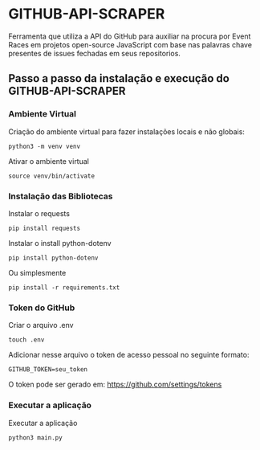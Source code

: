 # GITHUB-API-SCRAPER
Ferramenta que utiliza a API do GitHub para auxiliar na procura por Event Races em projetos open-source JavaScript com base nas palavras chave presentes de issues fechadas em seus repositorios. 

## Passo a passo da instalação e execução do GITHUB-API-SCRAPER

### Ambiente Virtual
Criação do ambiente virtual para fazer instalações locais e não globais:
```
python3 -m venv venv
```

Ativar o ambiente virtual
```
source venv/bin/activate
```


### Instalação das Bibliotecas
Instalar o requests
```
pip install requests
```

Instalar o install python-dotenv
```
pip install python-dotenv

```

Ou simplesmente
```
pip install -r requirements.txt
```
<!-- Mas para isso eu preciso ter feito o "pip freeze > requirements.txt" para salvar -->


### Token do GitHub
Criar o arquivo .env
```
touch .env
```

Adicionar nesse arquivo o token de acesso pessoal no seguinte formato:
```
GITHUB_TOKEN=seu_token
```
O token pode ser gerado em: https://github.com/settings/tokens

### Executar a aplicação
Executar a aplicação
```
python3 main.py 
```